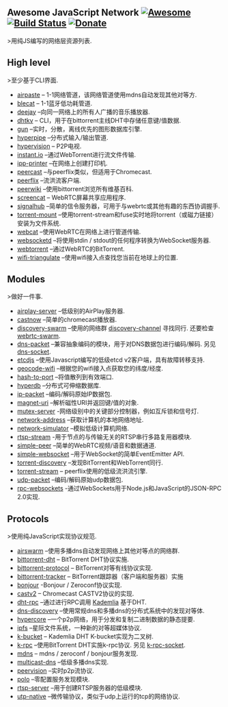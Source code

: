 <div class="github-widget" data-repo="Kikobeats/awesome-network-js"></div>

## Awesome JavaScript Network [![Awesome](https://cdn.rawgit.com/sindresorhus/awesome/d7305f38d29fed78fa85652e3a63e154dd8e8829/media/badge.svg)](https://github.com/Kikobeats/awesome-network-js) [![Build Status](https://img.shields.io/travis/Kikobeats/awesome-network-js/master.svg?style=flat-square)](https://travis-ci.org/Kikobeats/awesome-network-js) [![Donate](https://img.shields.io/badge/donate-paypal-blue.svg?style=flat-square)](https://paypal.me/kikobeats)

&gt;用纯JS编写的网络层资源列表.

## High level

&gt;至少基于CLI界面.

* [airpaste](https://github.com/mafintosh/airpaste) – 1-1网络管道，该网络管道使用mdns自动发现其他对等方.
* [blecat](https://github.com/mafintosh/blecat) – 1-1蓝牙低功耗管道.
* [deejay](https://github.com/mafintosh/deejay) –向同一网络上的所有人广播的音乐播放器.
* [dhtkv](https://github.com/maxogden/dhtkv) – CLI，用于在bittorrent主线DHT中存储任意键/值数据.
* [gun](https://github.com/amark/gun) –实时，分散，离线优先的图形数据库引擎.
* [hyperpipe](https://github.com/mafintosh/hyperpipe) –分布式输入/输出管道.
* [hypervision](https://github.com/mafintosh/hypervision) – P2P电视.
* [instant.io](https://github.com/webtorrent/instant.io) –通过WebTorrent进行流文件传输.
* [ipp-printer](https://github.com/watson/ipp-printer) –在网络上创建打印机.
* [peercast](https://github.com/mafintosh/peercast) –与peerflix类似，但适用于Chromecast.
* [peerflix](https://github.com/mafintosh/peerflix) –流洪流客户端.
* [peerwiki](https://github.com/mafintosh/peerwiki) –使用bittorrent浏览所有维基百科.
* [screencat](https://github.com/maxogden/screencat) – WebRTC屏幕共享应用程序.
* [signalhub](https://github.com/mafintosh/signalhub) –简单的信令服务器，可用于与webrtc或其他有趣的东西协调握手.
* [torrent-mount](https://github.com/mafintosh/torrent-mount) –使用torrent-stream和fuse实时地将torrent（或磁力链接）安装为文件系统.
* [webcat](https://github.com/mafintosh/webcat) –使用WebRTC在网络上进行管道传输.
* [websocketd](https://github.com/joewalnes/websocketd) –将使用stdin / stdout的任何程序转换为WebSocket服务器.
* [webtorrent](https://github.com/webtorrent/webtorrent) –通过WebRTC的BitTorrent.
* [wifi-triangulate](https://github.com/watson/wifi-triangulate) –使用wifi接入点查找您当前在地球上的位置.

## Modules

&gt;做好一件事.

* [airplay-server](https://github.com/watson/airplay-server) –低级别的AirPlay服务器.
* [castnow](https://github.com/xat/chromecast-player) –简单的chromecast播放器.
* [discovery-swarm](https://github.com/mafintosh/discovery-swarm) –使用的网络群 [discovery-channel](https://github.com/maxogden/discovery-channel) 寻找同行. 还要检查 [webrtc-swarm](https://github.com/mafintosh/webrtc-swarm).
* [dns-packet](https://github.com/mafintosh/dns-packet)  –兼容抽象编码的模块，用于对DNS数据包进行编码/解码. 另见 [dns-socket](https://github.com/mafintosh/dns-socket).
* [etcdjs](https://github.com/mafintosh/etcdjs) –使用Javascript编写的低级etcd v2客户端，具有故障转移支持.
* [geocode-wifi](https://github.com/watson/geocode-wifi) –根据您的wifi接入点获取您的纬度/经度.
* [hash-to-port](https://github.com/mafintosh/hash-to-port) –将值散列到有效端口.
* [hyperdb](https://github.com/mafintosh/hyperdb) –分布式可伸缩数据库.
* [ip-packet](https://github.com/mafintosh/ip-packet) –编码/解码原始IP数据包.
* [magnet-uri](https://github.com/webtorrent/magnet-uri) –解析磁性URI并返回键/值的对象.
* [mutex-server](https://github.com/samchon/mutex-server) -网络级别中的关键部分控制器，例如互斥锁和信号灯.
* [network-address](https://github.com/mafintosh/network-address) –获取计算机的本地网络地址.
* [network-simulator](https://github.com/substack/network-simulator) –模拟低级计算机网络.
* [rtsp-stream](https://github.com/watson/rtsp-stream) -用于节点的与传输无关的RTSP串行多路复用器模块.
* [simple-peer](https://github.com/feross/simple-peer) –简单的WebRTC视频/语音和数据通道.
* [simple-websocket](https://github.com/feross/simple-websocket) –用于WebSocket的简单EventEmitter API.
* [torrent-discovery](https://github.com/webtorrent/torrent-discovery) –发现BitTorrent和WebTorrent同行.
* [torrent-stream](https://github.com/mafintosh/torrent-stream) – peerflix使用的低级流洪流引擎.
* [udp-packet](https://github.com/substack/udp-packet) –编码/解码原始udp数据包.
* [rpc-websockets](https://github.com/elpheria/rpc-websockets) -通过WebSockets用于Node.js和JavaScript的JSON-RPC 2.0实现.

## Protocols

&gt;使用纯JavaScript实现协议规范.

* [airswarm](https://github.com/mafintosh/airswarm) –使用多播dns自动发现网络上其他对等点的网络群.
* [bittorrent-dht](https://github.com/webtorrent/bittorrent-dht) – BitTorrent DHT协议实施.
* [bittorrent-protocol](https://github.com/webtorrent/bittorrent-protocol) – BitTorrent对等有线协议实现.
* [bittorrent-tracker](https://github.com/webtorrent/bittorrent-tracker) – BitTorrent跟踪器（客户端和服务器）实施
* [bonjour](https://github.com/watson/bonjour) -Bonjour / Zeroconf协议实现.
* [castv2](https://github.com/thibauts/node-castv2) – Chromecast CASTV2协议的实现.
* [dht-rpc](https://github.com/mafintosh/dht-rpc) –通过进行RPC调用 [Kademlia](https://pdos.csail.mit.edu/~petar/papers/maymounkov-kademlia-lncs.pdf) 基于DHT.
* [dns-discovery](https://github.com/mafintosh/dns-discovery) –使用常规dns和多播dns的分布式系统中的发现对等体.
* [hypercore](https://github.com/mafintosh/hypercore) –一个p2p网络，用于分发和复制二进制数据的静态提要.
* [ipfs](https://github.com/ipfs/js-ipfs-api) –星际文件系统，一种新的对等超媒体协议.
* [k-bucket](https://github.com/tristanls/k-bucket) – Kademlia DHT K-bucket实现为二叉树.
* [k-rpc](https://github.com/mafintosh/k-rpc)  –使用BitTorrent DHT实施k-rpc协议. 另见 [k-rpc-socket](https://github.com/mafintosh/k-rpc-socket).
* [mdns](https://github.com/agnat/node_mdns) – mdns / zeroconf / bonjour服务发现.
* [multicast-dns](https://github.com/mafintosh/multicast-dns) –低级多播dns实现.
* [peervision](https://github.com/mafintosh/peervision) –实时p2p流协议.
* [polo](https://github.com/mafintosh/polo) –零配置服务发现模块.
* [rtsp-server](https://github.com/watson/rtsp-server) –用于创建RTSP服务器的低级模块.
* [utp-native](https://github.com/mafintosh/utp-native) –微传输协议，类似于udp上运行的tcp的网络协议.

